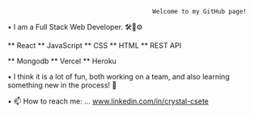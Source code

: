 
                                            Welcome to my GitHub page! 



• I am a Full Stack Web Developer. 🛠🔧⚙

** React ** JavaScript ** CSS ** HTML ** REST API

** Mongodb ** Vercel ** Heroku

• I think it is a lot of fun, both working on a team, and also learning something new in the process! 🤩



• 📫 How to reach me: ... www.linkedin.com/in/crystal-csete


